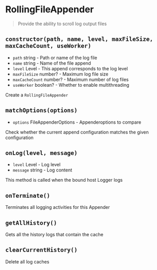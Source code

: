 # RollingFileAppender

> Provide the ability to scroll log output files

## `constructor(path, name, level, maxFileSize, maxCacheCount, useWorker)`

- `path` string - Path or name of the log file
- `name` string - Name of the file append
- `level` Level - This append corresponds to the log level
- `maxFileSize` number?  - Maximum log file size
- `maxCacheCount` number?  - Maximum number of log files
- `useWorker` boolean?  - Whether to enable multithreading

Create a `RollingFileAppender`

## `matchOptions(options)`

- `options` FileAppenderOptions - Appenderoptions to compare

Check whether the current append configuration matches the given configuration

## `onLog(level, message)`

- `level` Level - Log level
- `message` string - Log content

This method is called when the bound host Logger logs

## `onTerminate()`

Terminates all logging activities for this Appender

## `getAllHistory()`

Gets all the history logs that contain the cache

## `clearCurrentHistory()`

Delete all log caches